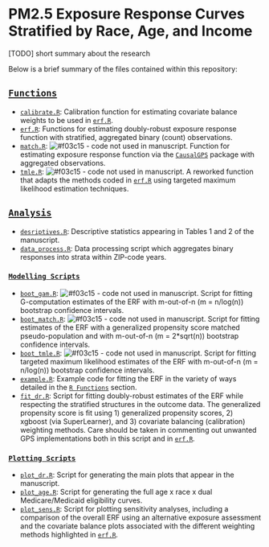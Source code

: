 PM2.5 Exposure Response Curves Stratified by Race, Age, and Income
==================================================================

[TODO] short summary about the research

Below is a brief summary of the files contained within this repository: 

## [`Functions`](https://github.com/kevjosey/erc-strata/tree/main/R)

- [`calibrate.R`](https://github.com/kevjosey/erc-strata/tree/main/R/calibrate.R): Calibration function for estimating covariate balance weights to be used in [`erf.R`](https://github.com/kevjosey//erc-strata/tree/main/R/erf.R).
- [`erf.R`](https://github.com/kevjosey//erc-strata/tree/main/R/erf.R): Functions for estimating doubly-robust exposure response function with stratified, aggregated binary (count) observations.
- [`match.R`](https://github.com/kevjosey//erc-strata/tree/main/R/match.R): ![#f03c15](DEPRECATED) - code not used in manuscript. Function for estimating exposure response function via the [`CausalGPS`](https://github.com/NSAPH-Software/CausalGPS) package with aggregated observations.
- [`tmle.R`](https://github.com/kevjosey//erc-strata/tree/main/R/tmle.R): ![#f03c15](DEPRECATED) - code not used in manuscript. A reworked function that adapts the methods coded in [`erf.R`](https://github.com/kevjosey//erc-strata/tree/main/R/erf.R) using targeted maximum likelihood estimation techniques. 

## [`Analysis`](https://github.com/kevjosey/erc-strata/tree/main/Analysis)

- [`desriptives.R`](https://github.com/kevjosey//erc-strata/tree/main/Analysis/descriptives.R): Descriptive statistics appearing in Tables 1 and 2 of the manuscript.
- [`data_process.R`](https://github.com/kevjosey//erc-strata/tree/main/Analysis/data_process.R): Data processing script which aggregates binary responses into strata within ZIP-code years.

### [`Modelling Scripts`](https://github.com/kevjosey/erc-strata/tree/main/Analysis/Models)

- [`boot_gam.R`](https://github.com/kevjosey//erc-strata/tree/main/Analysis/Model/boot_gam.R): ![#f03c15](DEPRECATED) - code not used in manuscript. Script for fitting G-computation estimates of the ERF with m-out-of-n (m = n/log(n)) bootstrap confidence intervals.
- [`boot_match.R`](https://github.com/kevjosey//erc-strata/tree/main/Analysis/Model/boot_match.R): ![#f03c15](DEPRECATED) - code not used in manuscript. Script for fitting estimates of the ERF with a generalized propensity score matched pseudo-population and with m-out-of-n (m = 2*sqrt(n)) bootstrap confidence intervals.
- [`boot_tmle.R`](https://github.com/kevjosey//erc-strata/tree/main/Analysis/Model/boot_tmle.R): ![#f03c15](DEPRECATED) - code not used in manuscript. Script for fitting targeted maximum likelihood estimates of the ERF with m-out-of-n (m = n/log(n)) bootstrap confidence intervals.
- [`example.R`](https://github.com/kevjosey//erc-strata/tree/main/Analysis/Model/example.R): Example code for fitting the ERF in the variety of ways detailed in the [`R Functions`](https://github.com/kevjosey/erc-strata/tree/main/R) section.
- [`fit_dr.R`](https://github.com/kevjosey//erc-strata/tree/main/Analysis/Model/fit_dr.R): Script for fitting doubly-robust estimates of the ERF while respecting the stratified structures in the outcome data. The generalized propensity score is fit using 1) generalized propensity scores, 2) xgboost (via SuperLearner), and 3) covariate balancing (calibration) weighting methods. Care should be taken in commenting out unwanted GPS implementations both in this script and in [`erf.R`](https://github.com/kevjosey//erc-strata/tree/main/R/erf.R).

### [`Plotting Scripts`](https://github.com/kevjosey/erc-strata/tree/main/Analysis/Plots)

- [`plot_dr.R`](https://github.com/kevjosey//erc-strata/tree/main/Analysis/Plot/plot_dr.R): Script for generating the main plots that appear in the manuscript.
- [`plot_age.R`](https://github.com/kevjosey//erc-strata/tree/main/Analysis/Plot/plot_age.R): Script for generating the full age x race x dual Medicare/Medicaid eligibility curves.
- [`plot_sens.R`](https://github.com/kevjosey//erc-strata/tree/main/Analysis/Plot/plot_sens.R): Script for plotting sensitivity analyses, including a comparison of the overall ERF using an alternative exposure assessment and the covariate balance plots associated with the different weighting methods highlighted in [`erf.R`](https://github.com/kevjosey//erc-strata/tree/main/R/erf.R).
